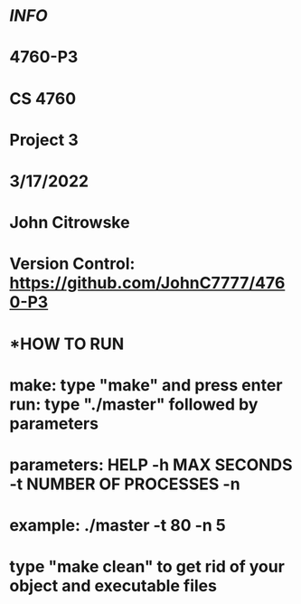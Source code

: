 
# ***INFO***

# 4760-P3
# CS 4760
# Project 3
# 3/17/2022
# John Citrowske
# Version Control: https://github.com/JohnC7777/4760-P3

#  *HOW TO RUN

#  make: type "make" and press enter run: type "./master" followed by parameters

#  parameters: HELP -h MAX SECONDS -t NUMBER OF PROCESSES -n

# example: ./master -t 80 -n 5

# type "make clean" to get rid of your object and executable files
